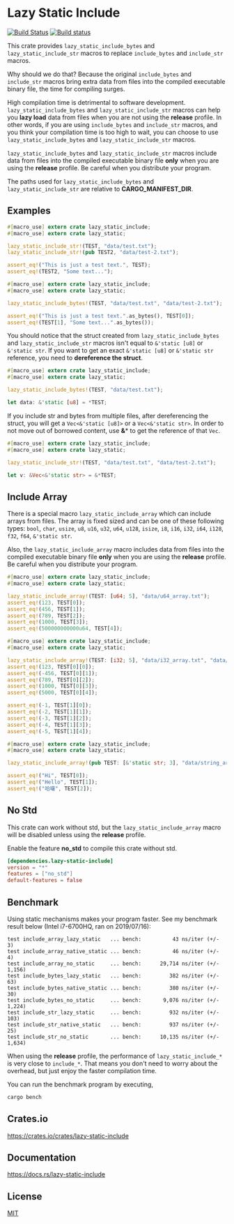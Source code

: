 Lazy Static Include
====================

[![Build Status](https://travis-ci.org/magiclen/lazy-static-include.svg?branch=master)](https://travis-ci.org/magiclen/lazy-static-include)
[![Build status](https://ci.appveyor.com/api/projects/status/gvc26sm6ytnucmn2/branch/master?svg=true)](https://ci.appveyor.com/project/magiclen/lazy-static-include/branch/master)

This crate provides `lazy_static_include_bytes` and `lazy_static_include_str` macros to replace `include_bytes` and `include_str` macros.

Why should we do that?
Because the original `include_bytes` and `include_str` macros bring extra data from files into the compiled executable binary file, the time for compiling surges.

High compilation time is detrimental to software development. `lazy_static_include_bytes` and `lazy_static_include_str` macros can help you **lazy load** data from files
when you are not using the **release** profile. In other words, if you are using `include_bytes` and `include_str` macros, and you think your compilation time is too high to wait,
you can choose to use `lazy_static_include_bytes` and `lazy_static_include_str` macros.

`lazy_static_include_bytes` and `lazy_static_include_str` macros include data from files into the compiled executable binary file **only** when you are using the **release** profile.
Be careful when you distribute your program.

The paths used for `lazy_static_include_bytes` and `lazy_static_include_str` are relative to **CARGO_MANIFEST_DIR**.

## Examples

```rust
#[macro_use] extern crate lazy_static_include;
#[macro_use] extern crate lazy_static;

lazy_static_include_str!(TEST, "data/test.txt");
lazy_static_include_str!(pub TEST2, "data/test-2.txt");

assert_eq!("This is just a test text.", TEST);
assert_eq!(TEST2, "Some text...");
```

```rust
#[macro_use] extern crate lazy_static_include;
#[macro_use] extern crate lazy_static;

lazy_static_include_bytes!(TEST, "data/test.txt", "data/test-2.txt");

assert_eq!("This is just a test text.".as_bytes(), TEST[0]);
assert_eq!(TEST[1], "Some text...".as_bytes());
```

You should notice that the struct created from `lazy_static_include_bytes` and `lazy_static_include_str` macros isn't equal to `&'static [u8]` or `&'static str`.
If you want to get an exact `&'static [u8]` or `&'static str` reference, you need to **dereference the struct**.

```rust
#[macro_use] extern crate lazy_static_include;
#[macro_use] extern crate lazy_static;

lazy_static_include_bytes!(TEST, "data/test.txt");

let data: &'static [u8] = *TEST;
```

If you include str and bytes from multiple files, after dereferencing the struct, you will get a `Vec<&'static [u8]>` or a `Vec<&'static str>`.
In order to not move out of borrowed content, use **&*** to get the reference of that `Vec`.

```rust
#[macro_use] extern crate lazy_static_include;
#[macro_use] extern crate lazy_static;

lazy_static_include_str!(TEST, "data/test.txt", "data/test-2.txt");

let v: &Vec<&'static str> = &*TEST;
```

## Include Array

There is a special macro `lazy_static_include_array` which can include arrays from files.
The array is fixed sized and can be one of these following types: `bool`, `char`, `usize`, `u8`, `u16`, `u32`, `u64`, `u128`, `isize`, `i8`, `i16`, `i32`, `i64`, `i128`, `f32`, `f64`, `&'static str`.

Also, the `lazy_static_include_array` macro includes data from files into the compiled executable binary file **only** when you are using the **release** profile.
Be careful when you distribute your program.

```rust
#[macro_use] extern crate lazy_static_include;
#[macro_use] extern crate lazy_static;

lazy_static_include_array!(TEST: [u64; 5], "data/u64_array.txt");
assert_eq!(123, TEST[0]);
assert_eq!(456, TEST[1]);
assert_eq!(789, TEST[2]);
assert_eq!(1000, TEST[3]);
assert_eq!(500000000000u64, TEST[4]);
```

```rust
#[macro_use] extern crate lazy_static_include;
#[macro_use] extern crate lazy_static;

lazy_static_include_array!(TEST: [i32; 5], "data/i32_array.txt", "data/i32_array-2.txt");
assert_eq!(123, TEST[0][0]);
assert_eq!(-456, TEST[0][1]);
assert_eq!(789, TEST[0][2]);
assert_eq!(1000, TEST[0][3]);
assert_eq!(5000, TEST[0][4]);

assert_eq!(-1, TEST[1][0]);
assert_eq!(-2, TEST[1][1]);
assert_eq!(-3, TEST[1][2]);
assert_eq!(-4, TEST[1][3]);
assert_eq!(-5, TEST[1][4]);
```

```rust
#[macro_use] extern crate lazy_static_include;
#[macro_use] extern crate lazy_static;

lazy_static_include_array!(pub TEST: [&'static str; 3], "data/string_array.txt");

assert_eq!("Hi", TEST[0]);
assert_eq!("Hello", TEST[1]);
assert_eq!("哈囉", TEST[2]);
```

## No Std

This crate can work without std, but the `lazy_static_include_array` macro will be disabled unless using the **release** profile.

Enable the feature **no_std** to compile this crate without std.

```toml
[dependencies.lazy-static-include]
version = "*"
features = ["no_std"]
default-features = false
```

## Benchmark

Using static mechanisms makes your program faster. See my benchmark result below (Intel i7-6700HQ, ran on 2019/07/16):

```text
test include_array_lazy_static   ... bench:          43 ns/iter (+/- 3)
test include_array_native_static ... bench:          46 ns/iter (+/- 4)
test include_array_no_static     ... bench:      29,714 ns/iter (+/- 1,156)
test include_bytes_lazy_static   ... bench:         382 ns/iter (+/- 63)
test include_bytes_native_static ... bench:         380 ns/iter (+/- 30)
test include_bytes_no_static     ... bench:       9,076 ns/iter (+/- 1,224)
test include_str_lazy_static     ... bench:         932 ns/iter (+/- 103)
test include_str_native_static   ... bench:         937 ns/iter (+/- 25)
test include_str_no_static       ... bench:      10,135 ns/iter (+/- 1,634)
```

When using the **release** profile, the performance of `lazy_static_include_*` is very close to `include_*`. That means you don't need to worry about the overhead, but just enjoy the faster compilation time.

You can run the benchmark program by executing,

```bash
cargo bench
```

## Crates.io

https://crates.io/crates/lazy-static-include

## Documentation

https://docs.rs/lazy-static-include

## License

[MIT](LICENSE)